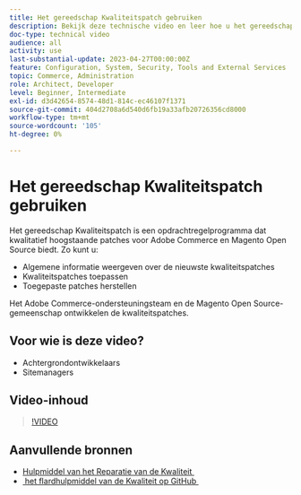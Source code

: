 ```yaml
---
title: Het gereedschap Kwaliteitspatch gebruiken
description: Bekijk deze technische video en leer hoe u het gereedschap Kwaliteitspatch kunt gebruiken voor Adobe Commerce en Magento Open Source.
doc-type: technical video
audience: all
activity: use
last-substantial-update: 2023-04-27T00:00:00Z
feature: Configuration, System, Security, Tools and External Services
topic: Commerce, Administration
role: Architect, Developer
level: Beginner, Intermediate
exl-id: d3d42654-8574-48d1-814c-ec46107f1371
source-git-commit: 404d2708a6d540d6fb19a33afb20726356cd8000
workflow-type: tm+mt
source-wordcount: '105'
ht-degree: 0%

---
```


# Het gereedschap Kwaliteitspatch gebruiken

Het gereedschap Kwaliteitspatch is een opdrachtregelprogramma dat kwalitatief hoogstaande patches voor Adobe Commerce en Magento Open Source biedt. Zo kunt u:

- Algemene informatie weergeven over de nieuwste kwaliteitspatches
- Kwaliteitspatches toepassen
- Toegepaste patches herstellen

Het Adobe Commerce-ondersteuningsteam en de Magento Open Source-gemeenschap ontwikkelen de kwaliteitspatches.

## Voor wie is deze video?

- Achtergrondontwikkelaars
- Sitemanagers

## Video-inhoud

>[!VIDEO](https://video.tv.adobe.com/v/344000?quality=12&learn=on)

## Aanvullende bronnen

- [&#x200B; Hulpmiddel van het Reparatie van de Kwaliteit &#x200B;](https://experienceleague.adobe.com/tools/commerce-quality-patches/index.html?lang=nl-NL)
- [&#x200B; het flardhulpmiddel van de Kwaliteit op GitHub &#x200B;](https://github.com/magento/quality-patches)
